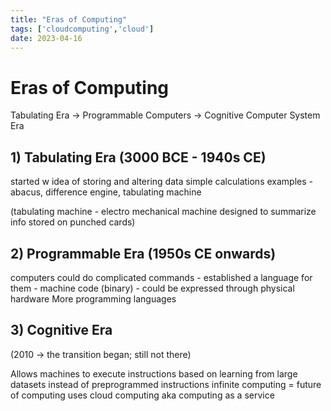 ```yaml
---
title: "Eras of Computing"
tags: ['cloudcomputing','cloud']
date: 2023-04-16 
---
```

# Eras of Computing 

Tabulating Era -> Programmable Computers -> Cognitive Computer System Era 

## 1) Tabulating Era (3000 BCE - 1940s CE)
started w idea of storing and altering data
simple calculations
examples - abacus, difference engine, tabulating machine

(tabulating machine - electro mechanical machine designed to summarize info stored on punched cards)

## 2) Programmable Era (1950s CE onwards)
computers could do complicated commands - established a language for them - machine code (binary) - could be expressed through physical hardware 
More programming languages 

## 3) Cognitive Era 
(2010 -> the transition began; still not there)

Allows machines to execute instructions based on learning from large datasets instead of preprogrammed instructions
infinite computing = future of computing 
uses cloud computing aka computing as a service 

